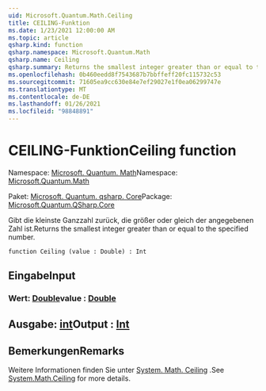 ```yaml
---
uid: Microsoft.Quantum.Math.Ceiling
title: CEILING-Funktion
ms.date: 1/23/2021 12:00:00 AM
ms.topic: article
qsharp.kind: function
qsharp.namespace: Microsoft.Quantum.Math
qsharp.name: Ceiling
qsharp.summary: Returns the smallest integer greater than or equal to the specified number.
ms.openlocfilehash: 0b460eedd8f7543687b7bbffeff20fc115732c53
ms.sourcegitcommit: 71605ea9cc630e84e7ef29027e1f0ea06299747e
ms.translationtype: MT
ms.contentlocale: de-DE
ms.lasthandoff: 01/26/2021
ms.locfileid: "98848891"
---
```

# <a name="ceiling-function"></a><span data-ttu-id="0b510-102">CEILING-Funktion</span><span class="sxs-lookup"><span data-stu-id="0b510-102">Ceiling function</span></span>

<span data-ttu-id="0b510-103">Namespace: [Microsoft. Quantum. Math](xref:Microsoft.Quantum.Math)</span><span class="sxs-lookup"><span data-stu-id="0b510-103">Namespace: [Microsoft.Quantum.Math](xref:Microsoft.Quantum.Math)</span></span>

<span data-ttu-id="0b510-104">Paket: [Microsoft. Quantum. qsharp. Core](https://nuget.org/packages/Microsoft.Quantum.QSharp.Core)</span><span class="sxs-lookup"><span data-stu-id="0b510-104">Package: [Microsoft.Quantum.QSharp.Core](https://nuget.org/packages/Microsoft.Quantum.QSharp.Core)</span></span>


<span data-ttu-id="0b510-105">Gibt die kleinste Ganzzahl zurück, die größer oder gleich der angegebenen Zahl ist.</span><span class="sxs-lookup"><span data-stu-id="0b510-105">Returns the smallest integer greater than or equal to the specified number.</span></span>

```qsharp
function Ceiling (value : Double) : Int
```


## <a name="input"></a><span data-ttu-id="0b510-106">Eingabe</span><span class="sxs-lookup"><span data-stu-id="0b510-106">Input</span></span>

### <a name="value--double"></a><span data-ttu-id="0b510-107">Wert: [Double](xref:microsoft.quantum.lang-ref.double)</span><span class="sxs-lookup"><span data-stu-id="0b510-107">value : [Double](xref:microsoft.quantum.lang-ref.double)</span></span>





## <a name="output--int"></a><span data-ttu-id="0b510-108">Ausgabe: [int](xref:microsoft.quantum.lang-ref.int)</span><span class="sxs-lookup"><span data-stu-id="0b510-108">Output : [Int](xref:microsoft.quantum.lang-ref.int)</span></span>



## <a name="remarks"></a><span data-ttu-id="0b510-109">Bemerkungen</span><span class="sxs-lookup"><span data-stu-id="0b510-109">Remarks</span></span>

<span data-ttu-id="0b510-110">Weitere Informationen finden Sie unter [System. Math. Ceiling](https://docs.microsoft.com/dotnet/api/system.math.ceiling) .</span><span class="sxs-lookup"><span data-stu-id="0b510-110">See [System.Math.Ceiling](https://docs.microsoft.com/dotnet/api/system.math.ceiling) for more details.</span></span>